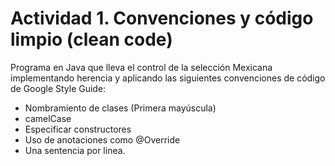 

# Actividad 1. Convenciones y código limpio (clean code)

Programa en Java que lleva el control de la selección Mexicana implementando herencia y aplicando las siguientes
convenciones de código de Google Style Guide:

- Nombramiento de clases (Primera mayúscula)
- camelCase
- Especificar constructores
- Uso de anotaciones como @Override
- Una sentencia por linea.

